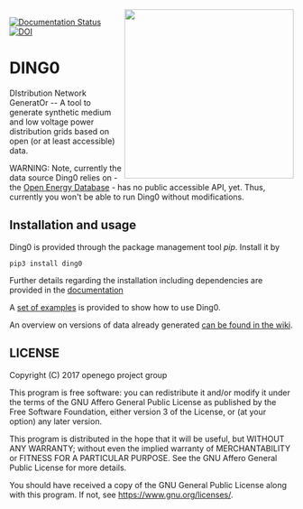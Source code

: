 <img align="right" width="300" height="300" src="https://github.com/openego/ding0/blob/dev/doc/images/DING0_Logo_300px.png">

[![Documentation Status](https://readthedocs.org/projects/ding0/badge/?version=dev)](http://ding0.readthedocs.io/en/dev/?badge=dev)
[![DOI](https://zenodo.org/badge/DOI/10.5281/zenodo.834751.svg)](https://doi.org/10.5281/zenodo.834751)

DING0
=====
DIstribution Network GeneratOr -- A tool to generate synthetic medium and low
voltage power distribution grids based on open (or at least accessible) data.

WARNING: Note, currently the data source Ding0 relies on - the
[Open Energy Database](http://oep.iks.cs.ovgu.de/dataedit/) - has no public
accessible API, yet. Thus, currently you won't be able to run Ding0 without
modifications.

Installation and usage
----------------------

Ding0 is provided through the package management tool *pip*. Install it by

```
pip3 install ding0
```

Further details regarding the installation including dependencies are provided
in the [documentation](https://dingo.readthedocs.io)

A [set of examples](https://ding0.readthedocs.io/en/dev/usage_details.html#examples)
is provided to show how to use Ding0.

An overview on versions of data already generated [can be found in the wiki](https://github.com/openego/ding0/wiki/Ding0-datasets).

LICENSE
-------

Copyright (C) 2017 openego project group

This program is free software: you can redistribute it and/or modify it under
the terms of the GNU Affero General Public License as published by the Free
Software Foundation, either version 3 of the License, or (at your option) any
later version.

This program is distributed in the hope that it will be useful, but WITHOUT
ANY WARRANTY; without even the implied warranty of MERCHANTABILITY or FITNESS
FOR A PARTICULAR PURPOSE. See the GNU Affero General Public License for more
details.

You should have received a copy of the GNU General Public License along with
this program. If not, see https://www.gnu.org/licenses/.
